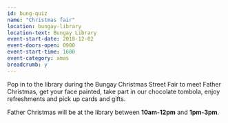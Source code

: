 ```yaml
---
id: bung-quiz
name: "Christmas fair"
location: bungay-library
location-text: Bungay Library
event-start-date: 2018-12-02
event-doors-open: 0900
event-start-time: 1600
event-category: xmas
breadcrumb: y
---
```


Pop in to the library during the Bungay Christmas Street Fair to meet Father Christmas, get your face painted, take part in our chocolate tombola, enjoy refreshments and pick up cards and gifts.

Father Christmas will be at the library between **10am-12pm** and **1pm-3pm**.
